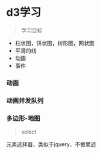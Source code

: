 # d3学习

> 学习目标

- 柱状图，饼状图，树形图，网状图
- 平滑的线
- 动画
- 事件


### 动画

### 动画并发队列

### 多边形-地图



> select

元素选择器，类似于jquery，不做累述